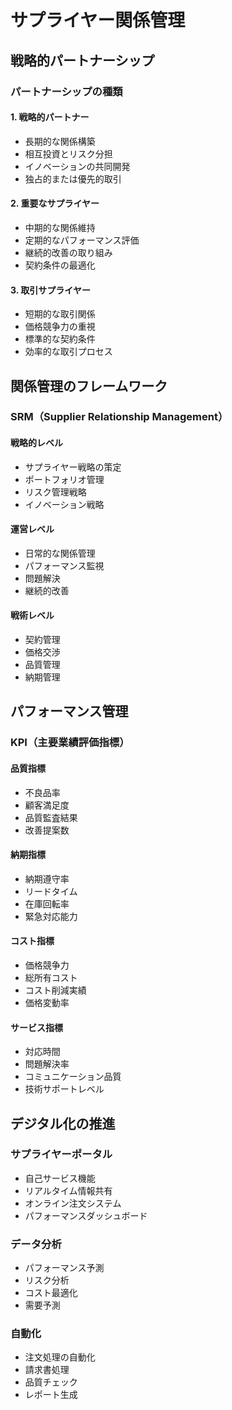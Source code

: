 # サプライヤー関係管理

## 戦略的パートナーシップ

### パートナーシップの種類

#### 1. 戦略的パートナー
- 長期的な関係構築
- 相互投資とリスク分担
- イノベーションの共同開発
- 独占的または優先的取引

#### 2. 重要なサプライヤー
- 中期的な関係維持
- 定期的なパフォーマンス評価
- 継続的改善の取り組み
- 契約条件の最適化

#### 3. 取引サプライヤー
- 短期的な取引関係
- 価格競争力の重視
- 標準的な契約条件
- 効率的な取引プロセス

## 関係管理のフレームワーク

### SRM（Supplier Relationship Management）

#### 戦略的レベル
- サプライヤー戦略の策定
- ポートフォリオ管理
- リスク管理戦略
- イノベーション戦略

#### 運営レベル
- 日常的な関係管理
- パフォーマンス監視
- 問題解決
- 継続的改善

#### 戦術レベル
- 契約管理
- 価格交渉
- 品質管理
- 納期管理

## パフォーマンス管理

### KPI（主要業績評価指標）

#### 品質指標
- 不良品率
- 顧客満足度
- 品質監査結果
- 改善提案数

#### 納期指標
- 納期遵守率
- リードタイム
- 在庫回転率
- 緊急対応能力

#### コスト指標
- 価格競争力
- 総所有コスト
- コスト削減実績
- 価格変動率

#### サービス指標
- 対応時間
- 問題解決率
- コミュニケーション品質
- 技術サポートレベル

## デジタル化の推進

### サプライヤーポータル
- 自己サービス機能
- リアルタイム情報共有
- オンライン注文システム
- パフォーマンスダッシュボード

### データ分析
- パフォーマンス予測
- リスク分析
- コスト最適化
- 需要予測

### 自動化
- 注文処理の自動化
- 請求書処理
- 品質チェック
- レポート生成
